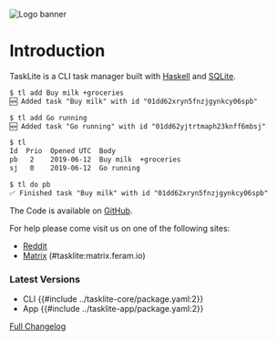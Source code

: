 ![Logo banner](./images/banner@2.png)

# Introduction

TaskLite is a CLI task manager built with [Haskell] and [SQLite].

[Haskell]: https://haskell.org
[SQLite]: https://sqlite.org

```txt
$ tl add Buy milk +groceries
🆕 Added task "Buy milk" with id "01dd62xryn5fnzjgynkcy06spb"

$ tl add Go running
🆕 Added task "Go running" with id "01dd62yjtrtmaph23knff6mbsj"

$ tl
Id  Prio  Opened UTC  Body
pb   2    2019-06-12  Buy milk  +groceries
sj   0    2019-06-12  Go running

$ tl do pb
✅ Finished task "Buy milk" with id "01dd62xryn5fnzjgynkcy06spb"
```

The Code is available on [GitHub].

[GitHub]: https://github.com/ad-si/tasklite


For help please come visit us on one of the following sites:

- [Reddit](https://www.reddit.com/r/TaskLite/)
- [Matrix](matrix:r/tasklite:matrix.feram.io) (#tasklite:matrix.feram.io)


### Latest Versions

- CLI {{#include ../tasklite-core/package.yaml:2}}
- App {{#include ../tasklite-app/package.yaml:2}}

[Full Changelog](/changelog.html)
